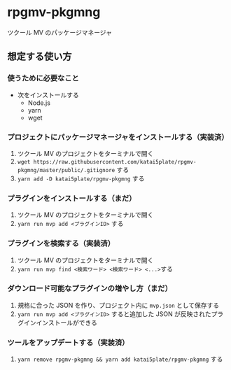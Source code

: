 # rpgmv-pkgmng

ツクール MV のパッケージマネージャ

## 想定する使い方

### 使うために必要なこと

- 次をインストールする
  - Node.js
  - yarn
  - wget

### プロジェクトにパッケージマネージャをインストールする（実装済）

1. ツクール MV のプロジェクトをターミナルで開く
2. `wget https://raw.githubusercontent.com/katai5plate/rpgmv-pkgmng/master/public/.gitignore` する
3. `yarn add -D katai5plate/rpgmv-pkgmng` する

### プラグインをインストールする（まだ）

1. ツクール MV のプロジェクトをターミナルで開く
2. `yarn run mvp add <プラグインID>` する

### プラグインを検索する（実装済）

1. ツクール MV のプロジェクトをターミナルで開く
2. `yarn run mvp find <検索ワード> <検索ワード> <...>`する

### ダウンロード可能なプラグインの増やし方（まだ）

1. 規格に合った JSON を作り、プロジェクト内に `mvp.json` として保存する
2. `yarn run mvp add <プラグインID>` すると追加した JSON が反映されたプラグインインストールができる

### ツールをアップデートする（実装済）

1. `yarn remove rpgmv-pkgmng && yarn add katai5plate/rpgmv-pkgmng` する
